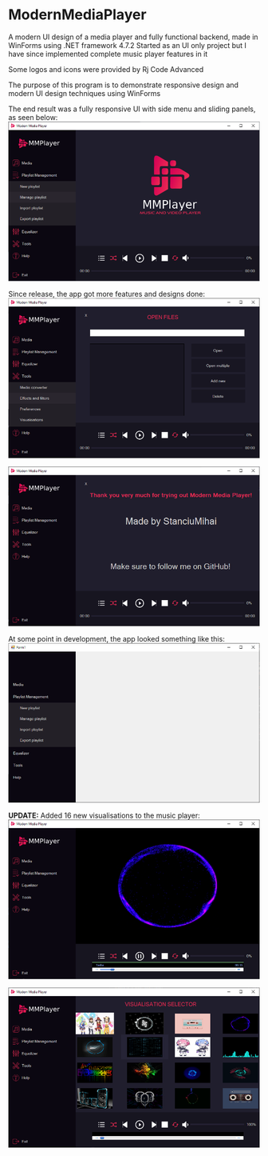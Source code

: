 # ModernMediaPlayer
A modern UI design of a media player and fully functional backend, made in WinForms using .NET framework 4.7.2 
Started as an UI only project but I have since implemented complete music player features in it

 Some logos and icons were provided by Rj Code Advanced

The purpose of this program is to demonstrate responsive design and modern UI design techniques using WinForms

The end result was a fully responsive UI with side menu and sliding panels, as seen below:
![alt text](https://raw.githubusercontent.com/StanciuMihai/ModernMediaPlayer/master/preview2.png)

Since release, the app got more features and designs done:
![alt text](https://raw.githubusercontent.com/StanciuMihai/ModernMediaPlayer/master/preview3.png)


![alt text](https://raw.githubusercontent.com/StanciuMihai/ModernMediaPlayer/master/preview4.png)


At some point in development, the app looked something like this:
![alt text](https://raw.githubusercontent.com/StanciuMihai/ModernMediaPlayer/master/preview.png)

**UPDATE:** Added 16 new visualisations to the music player:
![alt text](https://raw.githubusercontent.com/StanciuMihai/ModernMediaPlayer/master/preview5.png)

![alt text](https://raw.githubusercontent.com/StanciuMihai/ModernMediaPlayer/master/preview6.png)





